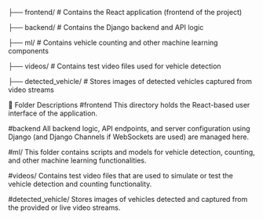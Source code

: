 ├── frontend/             # Contains the React application (frontend of the project)


├── backend/              # Contains the Django backend and API logic


├── ml/                   # Contains vehicle counting and other machine learning components


├── videos/               # Contains test video files used for vehicle detection


├── detected_vehicle/     # Stores images of detected vehicles captured from video streams




📄 Folder Descriptions
#frontend
This directory holds the React-based user interface of the application.

#backend
All backend logic, API endpoints, and server configuration using Django (and Django Channels if WebSockets are used) are managed here.

#ml/
This folder contains scripts and models for vehicle detection, counting, and other machine learning functionalities.

#videos/
Contains test video files that are used to simulate or test the vehicle detection and counting functionality.

#detected_vehicle/
Stores images of vehicles detected and captured from the provided or live video streams.
